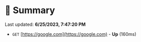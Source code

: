 # 📖 Summary
Last updated: **6/25/2023, 7:47:20 PM**

- `GET` [https://google.com](https://google.com) - **Up** (160ms)
